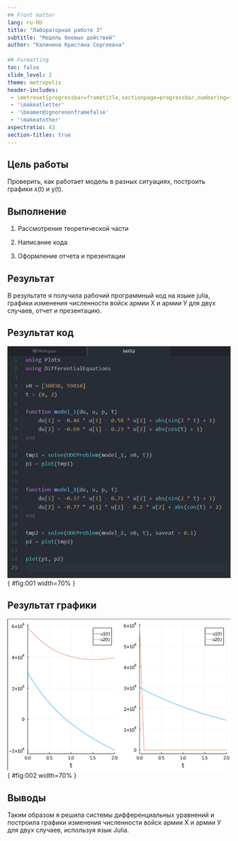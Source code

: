 ```yaml
---
## Front matter
lang: ru-RU
title: "Лабораторная работе 3"
subtitle: "Модель боевых действий"
author: "Калинина Кристина Сергеевна"

## Formatting
toc: false
slide_level: 2
theme: metropolis
header-includes: 
 - \metroset{progressbar=frametitle,sectionpage=progressbar,numbering=fraction}
 - '\makeatletter'
 - '\beamer@ignorenonframefalse'
 - '\makeatother'
aspectratio: 43
section-titles: true
---
```


## Цель работы

Проверить, как работает модель в разных ситуациях, построить графики x(t) и y(t).

## Выполнение

 1. Рассмотрение теоретической части
 
 2. Написание кода
 
 3. Оформление отчета и презентации

## Результат

В результате я получила рабочий программный код на языке julia, графики изменения численности войск армии Х и армии У для
двух случаев, отчет и презентацию.

## Результат код

![Финальный код](image/210227_5.jpg){ #fig:001 width=70% }

## Результат графики

![Графики изменения численности войск армии Х и армии У](image/210227_6.jpg){ #fig:002 width=70% }

## Выводы

Таким образом я решила системы дифференциальных уравнений и построила графики изменения численности войск армии Х и армии У для двух случаев, используя язык Julia.
